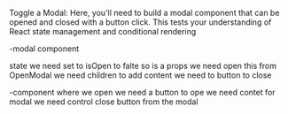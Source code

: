 Toggle a Modal: Here, you'll need to build a modal component that can be opened and closed with a button click. This tests your understanding of React state management and conditional rendering

-modal component

state
we need set to isOpen to falte so is a props
we need open this from OpenModal
we need children to add content
we need to button to close

-component where we open
we need a button to ope
we need contet for modal
we need control close button from the modal
